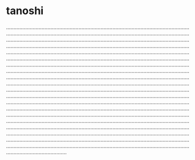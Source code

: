 # tanoshi
.........................................................................................................................................................................................................................................................................................................................................................................................................................................................................................................................................................................................................................................................................................................................................................................................................................................................................................................................................................................................................................................................................................................................................................................................................................................................................................................................................................................................................................................................................................................................................................................................................................................................................................................................................................................................................................................................................................................................................................................................................................................................................................................................................................................................................................................................................................................................................................................................................................................................................................................................................................................................................................